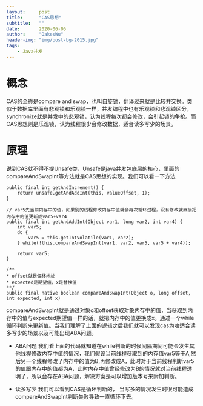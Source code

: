 ```yaml
---
layout:     post
title:      "CAS思想"
subtitle:   ""
date:       2020-06-06
author:     "OakesWu"
header-img: "img/post-bg-2015.jpg"
tags:
    - Java并发
---
```


# 概念
CAS的全称是compare and swap，也叫自旋锁，翻译过来就是比较并交换。类似于数据库里面有悲观锁和乐观锁一样，并发编程中也有乐观锁和悲观锁区分，synchronize就是并发中的悲观锁，认为线程每次都会修改，会引起锁的争抢。而CAS思想则是乐观锁，认为线程很少会修改数据，适合读多写少的场景。

# 原理
说到CAS就不得不提Unsafe类，Unsafe是java并发包底层的核心，里面的compareAndSwapInt等方法就是CAS思想的实现。我们可以看一下方法
```
public final int getAndIncrement() {
    return unsafe.getAndAddInt(this, valueOffset, 1);
}

// var5先当前内存中的值，如果别的线程修改内存中值就会再次循环过程，没有修改就直接把内存中的值更新成var5+var4
public final int getAndAddInt(Object var1, long var2, int var4) {
    int var5;
    do {
        var5 = this.getIntVolatile(var1, var2);
    } while(!this.compareAndSwapInt(var1, var2, var5, var5 + var4));

    return var5;
}

/**
* offset就是偏移地址
* expected是期望值，x是替换值
**/
public final native boolean compareAndSwapInt(Object o, long offset, int expected, int x)
```
compareAndSwapInt就是通过对象o和offset获取对象内存中的值，当获取到内存中的值与expected期望值一样的话，就把内存中的值更换成x。通过一个while循环判断来更新值。当我们理解了上面的逻辑之后我们就可以发现cas为啥适合读多写少的场景以及可能出现ABA问题。

- ABA问题
我们看上面的代码就知道在while判断的时候间隔期间可能会发生其他线程修改内存中值的情况，我们假设当前线程获取到的内存值var5等于A,然后另一个线程修改了内存中的值为B,再修改成A，此时对于当前线程判断var5的值跟内存中的值都为A，此时内存中值曾经修改为B的情况就对当前线程透明了，所以会存在ABA问题，解决方案是可以增加版本号来附加判断。

- 读多写少
我们可以看到CAS是循环判断的， 当写多的情况发生时很可能造成compareAndSwapInt判断失败导致一直循环下去。